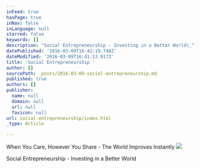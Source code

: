 ```yaml
---
inFeed: true
hasPage: true
inNav: false
inLanguage: null
starred: false
keywords: []
description: "Social Entrepreneurship - Investing in a Better World\_"
datePublished: '2016-03-09T16:42:19.748Z'
dateModified: '2016-03-09T16:41:13.917Z'
title: 'Social Entrepreneurship '
author: []
sourcePath: _posts/2016-03-08-social-entrepreneurship.md
published: true
authors: []
publisher:
  name: null
  domain: null
  url: null
  favicon: null
url: social-entrepreneurship/index.html
_type: Article

---
```

When You Care, However You Share - The World Improves Instantly
![](https://the-grid-user-content.s3-us-west-2.amazonaws.com/c37c229a-95c9-4b7d-ac80-b4a867a2e33a.jpg)

Social Entrepreneurship - Investing in a Better World